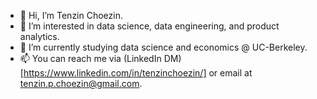 - 👋 Hi, I’m Tenzin Choezin.
- 👀 I’m interested in data science, data engineering, and product analytics. 
- 🌱 I’m currently studying data science and economics @ UC-Berkeley.
- 📫 You can reach me via (LinkedIn DM)[https://www.linkedin.com/in/tenzinchoezin/] or email at tenzin.p.choezin@gmail.com. 

<!---
tz-cz/tz-cz is a ✨ special ✨ repository because its `README.md` (this file) appears on your GitHub profile.
You can click the Preview link to take a look at your changes.
--->
